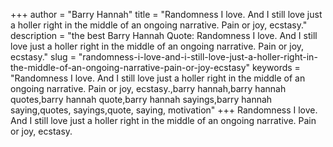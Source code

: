 +++
author = "Barry Hannah"
title = "Randomness I love. And I still love just a holler right in the middle of an ongoing narrative. Pain or joy, ecstasy."
description = "the best Barry Hannah Quote: Randomness I love. And I still love just a holler right in the middle of an ongoing narrative. Pain or joy, ecstasy."
slug = "randomness-i-love-and-i-still-love-just-a-holler-right-in-the-middle-of-an-ongoing-narrative-pain-or-joy-ecstasy"
keywords = "Randomness I love. And I still love just a holler right in the middle of an ongoing narrative. Pain or joy, ecstasy.,barry hannah,barry hannah quotes,barry hannah quote,barry hannah sayings,barry hannah saying,quotes, sayings,quote, saying, motivation"
+++
Randomness I love. And I still love just a holler right in the middle of an ongoing narrative. Pain or joy, ecstasy.
